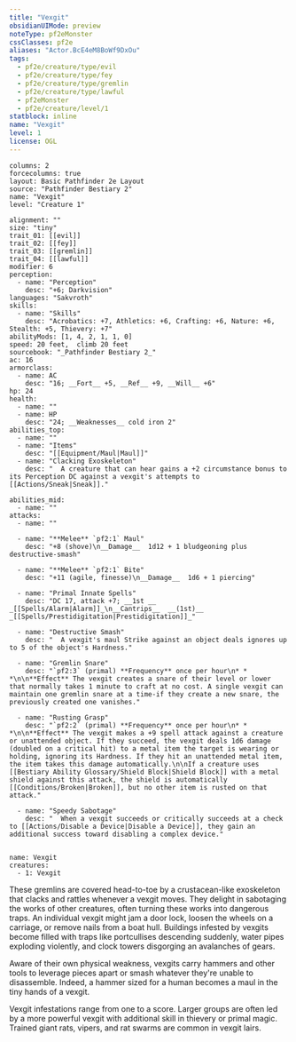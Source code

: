 ```yaml
---
title: "Vexgit"
obsidianUIMode: preview
noteType: pf2eMonster
cssClasses: pf2e
aliases: "Actor.BcE4eM8BoWf9DxOu" 
tags:
  - pf2e/creature/type/evil
  - pf2e/creature/type/fey
  - pf2e/creature/type/gremlin
  - pf2e/creature/type/lawful
  - pf2eMonster
  - pf2e/creature/level/1
statblock: inline
name: "Vexgit"
level: 1
license: OGL
---
```


```statblock
columns: 2
forcecolumns: true
layout: Basic Pathfinder 2e Layout
source: "Pathfinder Bestiary 2"
name: "Vexgit"
level: "Creature 1"

alignment: ""
size: "tiny"
trait_01: [[evil]]
trait_02: [[fey]]
trait_03: [[gremlin]]
trait_04: [[lawful]]
modifier: 6
perception:
  - name: "Perception"
    desc: "+6; Darkvision"
languages: "Sakvroth"
skills:
  - name: "Skills"
    desc: "Acrobatics: +7, Athletics: +6, Crafting: +6, Nature: +6, Stealth: +5, Thievery: +7"
abilityMods: [1, 4, 2, 1, 1, 0]
speed: 20 feet,  climb 20 feet
sourcebook: "_Pathfinder Bestiary 2_"
ac: 16
armorclass:
  - name: AC
    desc: "16; __Fort__ +5, __Ref__ +9, __Will__ +6"
hp: 24
health:
  - name: ""
  - name: HP
    desc: "24; __Weaknesses__ cold iron 2"
abilities_top:
  - name: ""
  - name: "Items"
    desc: "[[Equipment/Maul|Maul]]"
  - name: "Clacking Exoskeleton"
    desc: "  A creature that can hear gains a +2 circumstance bonus to its Perception DC against a vexgit's attempts to [[Actions/Sneak|Sneak]]."

abilities_mid:
  - name: ""
attacks:
  - name: ""

  - name: "**Melee** `pf2:1` Maul"
    desc: "+8 (shove)\n__Damage__  1d12 + 1 bludgeoning plus destructive-smash"

  - name: "**Melee** `pf2:1` Bite"
    desc: "+11 (agile, finesse)\n__Damage__  1d6 + 1 piercing"

  - name: "Primal Innate Spells"
    desc: "DC 17, attack +7; __1st __  _[[Spells/Alarm|Alarm]]_\n__Cantrips__  __(1st)__ _[[Spells/Prestidigitation|Prestidigitation]]_"

  - name: "Destructive Smash"
    desc: "  A vexgit's maul Strike against an object deals ignores up to 5 of the object's Hardness."

  - name: "Gremlin Snare"
    desc: "`pf2:3` (primal) **Frequency** once per hour\n* * *\n\n**Effect** The vexgit creates a snare of their level or lower that normally takes 1 minute to craft at no cost. A single vexgit can maintain one gremlin snare at a time-if they create a new snare, the previously created one vanishes."

  - name: "Rusting Grasp"
    desc: "`pf2:2` (primal) **Frequency** once per hour\n* * *\n\n**Effect** The vexgit makes a +9 spell attack against a creature or unattended object. If they succeed, the vexgit deals 1d6 damage (doubled on a critical hit) to a metal item the target is wearing or holding, ignoring its Hardness. If they hit an unattended metal item, the item takes this damage automatically.\n\nIf a creature uses [[Bestiary Ability Glossary/Shield Block|Shield Block]] with a metal shield against this attack, the shield is automatically [[Conditions/Broken|Broken]], but no other item is rusted on that attack."

  - name: "Speedy Sabotage"
    desc: "  When a vexgit succeeds or critically succeeds at a check to [[Actions/Disable a Device|Disable a Device]], they gain an additional success toward disabling a complex device."
 
```

```encounter-table
name: Vexgit
creatures:
  - 1: Vexgit
```



These gremlins are covered head-to-toe by a crustacean-like exoskeleton that clacks and rattles whenever a vexgit moves. They delight in sabotaging the works of other creatures, often turning these works into dangerous traps. An individual vexgit might jam a door lock, loosen the wheels on a carriage, or remove nails from a boat hull. Buildings infested by vexgits become filled with traps like portcullises descending suddenly, water pipes exploding violently, and clock towers disgorging an avalanches of gears.

Aware of their own physical weakness, vexgits carry hammers and other tools to leverage pieces apart or smash whatever they're unable to disassemble. Indeed, a hammer sized for a human becomes a maul in the tiny hands of a vexgit.

Vexgit infestations range from one to a score. Larger groups are often led by a more powerful vexgit with additional skill in thievery or primal magic. Trained giant rats, vipers, and rat swarms are common in vexgit lairs.
